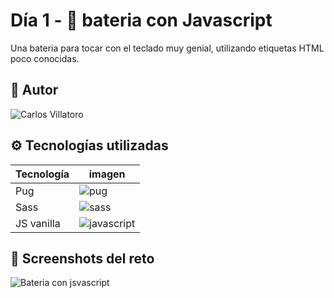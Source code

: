 
# Día 1 - 🥁 bateria con Javascript

Una bateria para tocar con el teclado muy genial, utilizando etiquetas HTML poco conocidas.




## 👤 Autor

![Carlos Villatoro](https://i.imgur.com/xjYfu2a.png)
 
## ⚙️ Tecnologías utilizadas

| Tecnología             | imagen                                                            |
| ----------------- | ------------------------------------------------------------------ |
| Pug | ![pug](https://i.imgur.com/pHxT8tj.png) |
| Sass | ![sass](https://i.imgur.com/QUjROj9.png) |
| JS vanilla | ![javascript](https://i.imgur.com/mLukrBn.png)

## 🤳 Screenshots del reto

![Bateria con jsvascript](https://i.imgur.com/AahR0wd.png)



